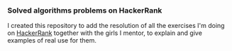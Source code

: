 ### Solved algorithms problems on HackerRank
I created this repository to add the resolution of all the exercises I'm doing on <a href="https://www.hackerrank.com/dashboard">HackerRank</a> together with the girls I mentor, to explain and give examples of real use for them.
